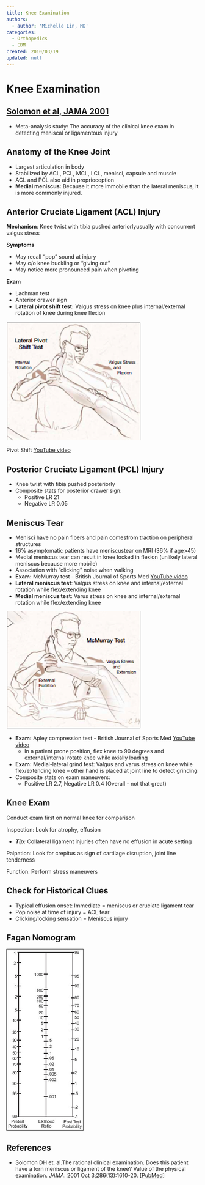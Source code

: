 ```yaml
---
title: Knee Examination
authors:
  - author: 'Michelle Lin, MD'
categories:
  - Orthopedics
  - EBM
created: 2010/03/19
updated: null
---
```


# Knee Examination

## [Solomon et al, JAMA 2001](http://www.ncbi.nlm.nih.gov/pubmed/?term=11585485)

- Meta-analysis study: The accuracy of the clinical knee exam in detecting meniscal or ligamentous injury

## Anatomy of the Knee Joint

- Largest articulation in body
- Stabilized by ACL, PCL, MCL, LCL, menisci, capsule and muscle
- ACL and PCL also aid in proprioception
- **Medial meniscus:** Because it more immobile than the lateral meniscus, it is more commonly injured.

## Anterior Cruciate Ligament (ACL) Injury

**Mechanism**: Knee twist with tibia pushed anteriorlyusually with concurrent valgus stress

**Symptoms**

- May recall “pop” sound at injury
- May c/o knee buckling or “giving out”
- May notice more pronounced pain when pivoting

**Exam**

- Lachman test 
- Anterior drawer sign
- **Lateral pivot shift test:** Valgus stress on knee plus internal/external rotation of knee during knee flexion

![Lateral pivot shift test drawing](media/knee-exam_image-2.png)

Pivot Shift [YouTube video](http://www.youtube.com/watch?v=ZWEGB0ToXZo)

## Posterior Cruciate Ligament (PCL) Injury

- Knee twist with tibia pushed posteriorly
- Composite stats for posterior drawer sign: 
  - Positive LR 21
  - Negative LR 0.05 

## Meniscus Tear

- Menisci have no pain fibers and pain comesfrom traction on peripheral structures
- 16% asymptomatic patients have meniscustear on MRI (36% if age>45)
- Medial meniscus tear can result in knee locked in flexion (unlikely lateral meniscus because more mobile)
- Association with “clicking” noise when walking 
- **Exam:** McMurray test - British Journal of Sports Med [YouTube video](http://www.youtube.com/watch?v=fkt1TOn1UfI)
- **Lateral meniscus test**: Valgus stress on knee and internal/external rotation while flex/extending knee
- **Medial meniscus test**: Varus stress on knee and internal/external rotation while flex/extending knee

![McMurray Test drawing](media/knee-exam_image-3.png)

- **Exam:** Apley compression test - British Journal of Sports Med [YouTube video](http://www.youtube.com/watch?v=w57I1cYXlCA)
  - In a patient prone position, flex knee to 90 degrees and external/internal rotate knee while axially loading
- **Exam:** Medial-lateral grind test: Valgus and varus stress on knee while flex/extending knee – other hand is placed at joint line to detect grinding
- Composite stats on exam maneuvers: 
  - Positive LR 2.7, Negative LR 0.4 (Overall - not that great) 

## Knee Exam

Conduct exam first on normal knee for comparison 

Inspection: Look for atrophy, effusion

- **_Tip:_** Collateral ligament injuries often have no effusion in acute setting

Palpation: Look for crepitus as sign of cartilage disruption, joint line tenderness 

Function: Perform stress maneuvers

## Check for Historical Clues

- Typical effusion onset: Immediate = meniscus or cruciate ligament tear
- Pop noise at time of injury = ACL tear
- Clicking/locking sensation = Meniscus injury

## Fagan Nomogram

![Fagan nomogram](media/knee-exam_image-4.png)

## References

- Solomon DH et. al.The rational clinical examination. Does this patient have a torn meniscus or ligament of the knee? Value of the physical examination. _JAMA_. 2001 Oct 3;286(13):1610-20. [[PubMed](http://www.ncbi.nlm.nih.gov/pubmed/?term=11585485)]
